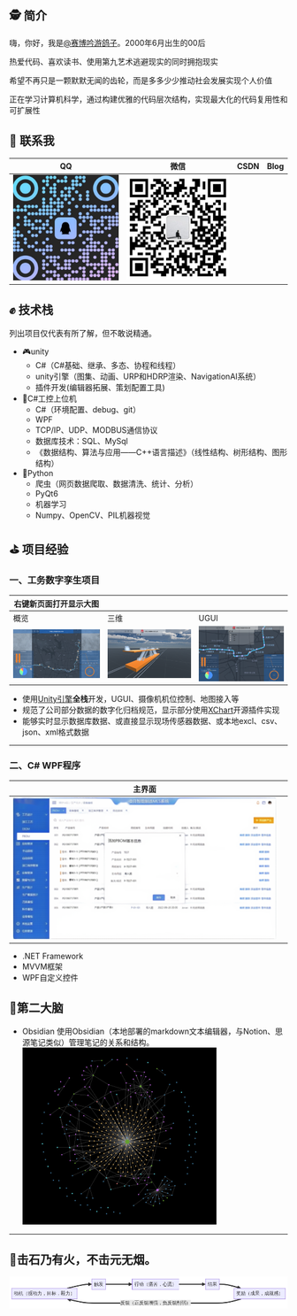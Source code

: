 <!--
- 🔭 I’m currently working on ...糊口的工作和学习提升
- 🌱 I’m currently learning ...各种开发技术
- 👯 I’m looking to collaborate on ...反正不是白头偕老
- 🤔 I’m looking for help with ...贵人
- 💬 Ask me about ...任何事
- 📫 How to reach me: ...qq、微信、邮箱
- 😄 Pronouns: ...直男
- ⚡ Fun fact: ...
算是做了个简历吧...
-->

## 🕵️‍ 简介

嗨，你好，我是[@赛博吟游鸽子](https://newztx.github.io/)。2000年6月出生的00后

热爱代码、喜欢读书、使用第九艺术逃避现实的同时拥抱现实

希望不再只是一颗默默无闻的齿轮，而是多多少少推动社会发展实现个人价值

正在学习计算机科学，通过构建优雅的代码层次结构，实现最大化的代码复用性和可扩展性

## 🔔 联系我

| QQ                               | 微信                                     | CSDN | Blog |
| -------------------------------- | ---------------------------------------- | ---- | ---- |
| ![QQ-QRCode](README/QQ-QRCode.png) | ![WeChat-QRCode](README/WeChat-QRCode.png) |      |      |

## ✊ 技术栈

列出项目仅代表有所了解，但不敢说精通。

- 🎮unity
  - C#（C#基础、继承、多态、协程和线程）
  - unity引擎（图集、动画、URP和HDRP渲染、NavigationAI系统）
  - 插件开发(编辑器拓展、策划配置工具)
- 🔩C#工控上位机
  - C#（环境配置、debug、git）
  - WPF
  - TCP/IP、UDP、MODBUS通信协议
  - 数据库技术：SQL、MySql
  - 《数据结构、算法与应用——C++语言描述》（线性结构、树形结构、图形结构）
- 🐍Python
  - 爬虫（网页数据爬取、数据清洗、统计、分析）
  - PyQt6
  - 机器学习
  - Numpy、OpenCV、PIL机器视觉

## ⛳ 项目经验

### 一、工务数字孪生项目

| 右键新页面打开显示大图           |                                          |                                          |
| -------------------------------- | ---------------------------------------- | ---------------------------------------- |
| 概览                             | 三维                                     | UGUI                                     |
| ![bigscreen](README/bigscreen.png) | ![1707902493877](README/1707902493877.png) | ![1707902538975](README/1707902538975.png) |

- 使用[Unity引擎](https://unity.com/)**全栈**开发，UGUI、摄像机机位控制、地图接入等
- 规范了公司部分数据的数字化归档规范，显示部分使用[XChart](https://xcharts-team.github.io/)开源插件实现
- 能够实时显示数据库数据、或直接显示现场传感器数据、或本地excl、csv、json、xml格式数据

---

### 二、C# WPF程序

| 主界面                                       |  |
| -------------------------------------------- | - |
| ![WPF可视化大屏项目](README/BigScreenDemo.png) |  |

- .NET Framework
- MVVM框架
- WPF自定义控件


## 🧠第二大脑

- Obsidian
  使用Obsidian（本地部署的markdown文本编辑器，与Notion、思源笔记类似）管理笔记的关系和结构。![1707900355809](README/1707900355809.png)

---

## 🎯击石乃有火，不击元无烟。

![结果驱动](README/结果驱动.png)
